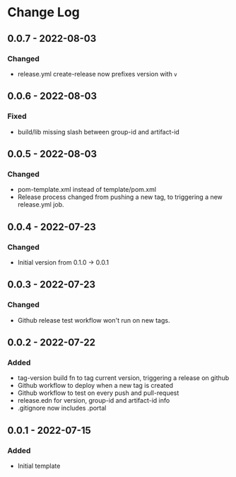 # Change Log

## 0.0.7 - 2022-08-03
### Changed
- release.yml create-release now prefixes version with `v`

## 0.0.6 - 2022-08-03
### Fixed
- build/lib missing slash between group-id and artifact-id

## 0.0.5 - 2022-08-03
### Changed
- pom-template.xml instead of template/pom.xml
- Release process changed from pushing a new tag, to triggering a new release.yml job.

## 0.0.4 - 2022-07-23

### Changed
- Initial version from 0.1.0 -> 0.0.1

## 0.0.3 - 2022-07-23

### Changed
- Github release test workflow won't run on new tags.

## 0.0.2 - 2022-07-22

### Added 
- tag-version build fn to tag current version, triggering a release on github
- Github workflow to deploy when a new tag is created
- Github workflow to test on every push and pull-request
- release.edn for version, group-id and artifact-id info
- .gitignore now includes .portal

## 0.0.1 - 2022-07-15
### Added 
- Initial template
